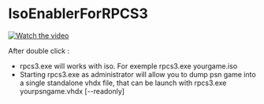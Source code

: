# IsoEnablerForRPCS3
[![Watch the video](https://pasteboard.co/ZLr9O7D1KMC0.png)](https://youtu.be/Zya1RVTpS0s)

After double click : 
- rpcs3.exe will works with iso. For exemple rpcs3.exe yourgame.iso
- Starting rpcs3.exe as administrator will allow you to dump psn game into a single standalone vhdx file, that can be launch with rpcs3.exe yourpsngame.vhdx [--readonly]
